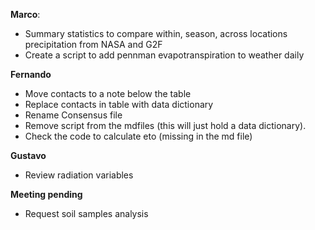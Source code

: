  **Marco**:
 - Summary statistics to compare within, season, across locations precipitation from NASA and G2F 
 - Create a script to add pennman evapotranspiration to weather daily
 
 **Fernando**
  - Move contacts to a note below the table
  - Replace contacts in table with data dictionary
  - Rename Consensus file 
  - Remove script from the mdfiles (this will just hold a data dictionary).
  - Check the code to calculate eto (missing in the md file)

 **Gustavo**
  - Review radiation variables

 **Meeting pending**
  - Request soil samples analysis
